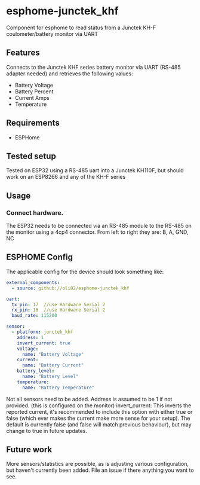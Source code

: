 # esphome-junctek_khf
Component for esphome to read status from a Junctek KH-F coulometer/battery monitor via UART

## Features
Connects to the Junctek KHF series battery monitor via UART (RS-485 adapter needed) and retrieves the following values:
* Battery Voltage
* Battery Percent
* Current Amps
* Temperature

## Requirements
* ESPHome

## Tested setup
Tested on ESP32 using a RS-485 uart into a Junctek KH110F, but should work on an ESP8266 and any of the KH-F series

## Usage
### Connect hardware.
The ESP32 needs to be connected via an RS-485 module to the RS-485 on the monitor using a 4cp4 connector.
From left to right they are: B, A, GND, NC

## ESPHOME Config
The applicable config for the device should look something like:

```yaml
external_components:
  - source: github://oli82/esphome-junctek_khf

uart:
  tx_pin: 17  //use Hardware Serial 2
  rx_pin: 16  //use Hardware Serial 2
  baud_rate: 115200

sensor:
  - platform: junctek_khf
    address: 1
    invert_current: true
    voltage:
      name: "Battery Voltage"
    current:
      name: "Battery Current"
    battery_level:
      name: "Battery Level"
    temperature:
      name: "Battery Temperature"
```

Not all sensors need to be added.
Address is assumed to be 1 if not provided. (this is configured on the monitor)
invert_current: This inverts the reported current, it's recommended to include this option with either true or false (which ever makes the current make more sense for your setup). The default is currently false (and false will match previous behaviour), but may change to true in future updates.
## Future work
More sensors/statistics are possible, as is adjusting various configuration, but haven't currently been added. File an issue if there anything you want to see.
